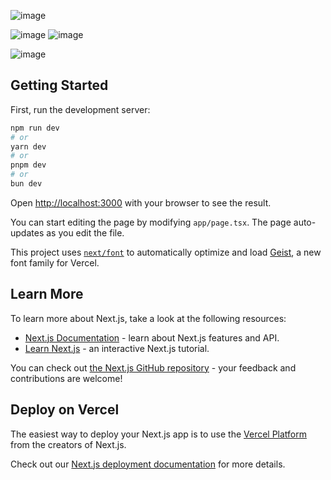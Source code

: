 ![image](https://github.com/user-attachments/assets/80de36dc-01a9-4db4-9baf-ebce176490e2)

![image](https://github.com/user-attachments/assets/11d1dfdd-b5b5-4d78-a90d-67e2bd49b954)
![image](https://github.com/user-attachments/assets/dbdbddc7-cd17-492d-8f78-5179db2b290d)

![image](https://github.com/user-attachments/assets/fba8450d-e82f-4f70-92ed-17de70e2aeea)


## Getting Started

First, run the development server:

```bash
npm run dev
# or
yarn dev
# or
pnpm dev
# or
bun dev
```

Open [http://localhost:3000](http://localhost:3000) with your browser to see the result.

You can start editing the page by modifying `app/page.tsx`. The page auto-updates as you edit the file.

This project uses [`next/font`](https://nextjs.org/docs/app/building-your-application/optimizing/fonts) to automatically optimize and load [Geist](https://vercel.com/font), a new font family for Vercel.

## Learn More

To learn more about Next.js, take a look at the following resources:

- [Next.js Documentation](https://nextjs.org/docs) - learn about Next.js features and API.
- [Learn Next.js](https://nextjs.org/learn) - an interactive Next.js tutorial.

You can check out [the Next.js GitHub repository](https://github.com/vercel/next.js) - your feedback and contributions are welcome!

## Deploy on Vercel

The easiest way to deploy your Next.js app is to use the [Vercel Platform](https://vercel.com/new?utm_medium=default-template&filter=next.js&utm_source=create-next-app&utm_campaign=create-next-app-readme) from the creators of Next.js.

Check out our [Next.js deployment documentation](https://nextjs.org/docs/app/building-your-application/deploying) for more details.
